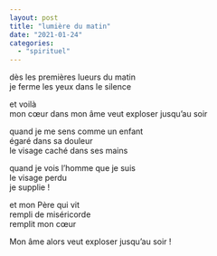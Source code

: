 ```yaml
---
layout: post
title: "lumière du matin"
date: "2021-01-24"
categories: 
  - "spirituel"
---
```


dès les premières lueurs du matin  
je ferme les yeux dans le silence

et voilà  
mon cœur dans mon âme veut exploser jusqu’au soir

quand je me sens comme un enfant  
égaré dans sa douleur  
le visage caché dans ses mains

quand je vois l’homme que je suis  
le visage perdu  
je supplie !

et mon Père qui vit  
rempli de miséricorde  
remplit mon cœur

Mon âme alors veut exploser jusqu’au soir !
